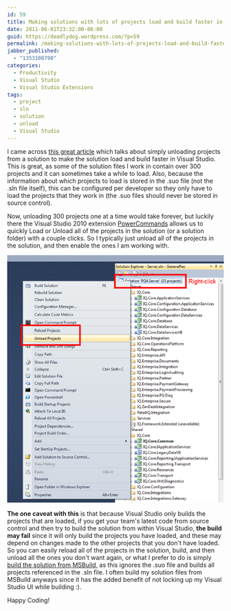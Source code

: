 ```yaml
---
id: 59
title: Making solutions with lots of projects load and build faster in Visual Studio
date: 2011-06-01T23:32:00-06:00
guid: https://deadlydog.wordpress.com/?p=59
permalink: /making-solutions-with-lots-of-projects-load-and-build-faster-in-visual-studio/
jabber_published:
  - "1353108790"
categories:
  - Productivity
  - Visual Studio
  - Visual Studio Extensions
tags:
  - project
  - sln
  - solution
  - unload
  - Visual Studio
---
```


I came across [this great article](http://blogs.msdn.com/b/jjameson/archive/2009/03/06/large-visual-studio-solutions-by-loading-unloading-projects.aspx) which talks about simply unloading projects from a solution to make the solution load and build faster in Visual Studio. This is great, as some of the solution files I work in contain over 300 projects and it can sometimes take a while to load. Also, because the information about which projects to load is stored in the .suo file (not the .sln file itself), this can be configured per developer so they only have to load the projects that they work in (the .suo files should never be stored in source control).

Now, unloading 300 projects one at a time would take forever, but luckily there the Visual Studio 2010 extension [PowerCommands](http://visualstudiogallery.msdn.microsoft.com/e5f41ad9-4edc-4912-bca3-91147db95b99/) allows us to quickly Load or Unload all of the projects in the solution (or a solution folder) with a couple clicks. So I typically just unload all of the projects in the solution, and then enable the ones I am working with.

![Unload Projects From Solution](/assets/Posts/2012/11/unload-projects-from-solution.png)

__The one caveat with this__ is that because Visual Studio only builds the projects that are loaded, if you get your team's latest code from source control and then try to build the solution from within Visual Studio, __the build may fail__ since it will only build the projects you have loaded, and these may depend on changes made to the other projects that you don't have loaded. So you can easily reload all of the projects in the solution, build, and then unload all the ones you don't want again, or what I prefer to do is simply [build the solution from MSBuild](http://geekswithblogs.net/deadlydog/archive/2011/06/01/setting-up-keyboard-shortcut-to-build-solution-in-msbuild.aspx), as this ignores the .suo file and builds all projects referenced in the .sln file. I often build my solution files from MSBuild anyways since it has the added benefit of not locking up my Visual Studio UI while building :).

Happy Coding!
